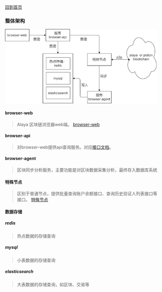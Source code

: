 [回到首页](../../README.md)
### 整体架构
![Image text](image/overall_structure-logical_view.png)

#### browser-web
> Alaya 区块链浏览器web端。 [browser-web](https://github.com/PlatONnetwork/browser-web)

#### browser-api
> 对browser-web提供api查询服务。对应[接口文档](https://platonnetwork.github.io/browser-server/)。

#### browser-agent
> 区块同步分析服务，主要功能是对区块数据采集分析，最终存入数据库系统

#### 特殊节点
> 区别于普通节点，提供批量查询账户余额接口、查询历史验证人列表接口等接口。 [特殊节点](https://github.com/AlayaNetwork/Alaya-Go/releases/tag/special_alaya_v0.16.0)

#### 数据存储
##### redis
> 热点数据的存储查询

##### mysql
> 小表数据的存储查询

##### elasticsearch
> 大表数据的存储查询，如区块、交易等
